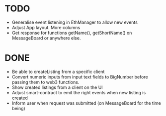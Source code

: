 # TODO

* Generalise event listening in EthManager to allow new events
* Adjust App layout. More columns
* Get response for functions getName(), getShortName() on MessageBoard or anywhere else. 

# DONE

* Be able to createListing from a specific client
* Convert numeric inputs from input text fields to BigNumber before passing them to web3 functions.
* Show created listings from a client on the UI
* Adjust smart-contract to emit the right events when new listing is created
* Inform user when request was submitted (on MessageBoard for the time being)
